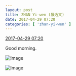 ```yaml
---
layout: post
title: ZHAN Yi-wen (展逸文)
date: 2017-04-29 07:20
categories: [ 'zhan-yi-wen' ]
---
```


<div class="weibo-info">
  <a href="http://weibo.com/6108090526/F0K2Y1j0S">2017-04-29 07:20</a>
</div>

Good morning.

<!-- more -->

![Image](https://wx1.sinaimg.cn/mw690/006FmVn8gy1ff36vnprd5j30ku112n1v.jpg)

![Image](https://wx3.sinaimg.cn/mw690/006FmVn8gy1ff36vk14kbj30ku0rsgpq.jpg)
